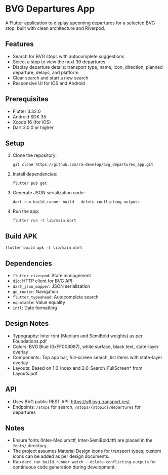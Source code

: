 # BVG Departures App

A Flutter application to display upcoming departures for a selected BVG stop, built with clean architecture and Riverpod.

## Features
- Search for BVG stops with autocomplete suggestions
- Select a stop to view the next 30 departures
- Display departure details: transport type, name, icon, direction, planned departure, delays, and platform
- Clear search and start a new search
- Responsive UI for iOS and Android

## Prerequisites
- Flutter 3.32.0
- Android SDK 35
- Xcode 16 (for iOS)
- Dart 3.0.0 or higher

## Setup
1. Clone the repository:
   ```
   git clone https://github.com/ra-develop/bvg_departures_app.git
   ```
2. Install dependencies:
   ```
   flutter pub get
   ```
3. Generate JSON serialization code:
   ```
   dart run build_runner build --delete-conflicting-outputs
   ```
4. Run the app:
   ```
   flutter run -t lib/main.dart
   ```

## Build APK
```
flutter build apk -t lib/main.dart
```

## Dependencies
- `flutter_riverpod`: State management
- `dio`: HTTP client for BVG API
- `dart_json_mapper`: JSON serialization
- `go_router`: Navigation
- `flutter_typeahead`: Autocomplete search
- `equatable`: Value equality
- `intl`: Date formatting

## Design Notes
- Typography: Inter font (Medium and SemiBold weights) as per Foundations.pdf
- Colors: BVG Blue (0xFF003087), white surface, black text, state-layer overlay
- Components: Top app bar, full-screen search, list items with state-layer overlay
- Layouts: Based on 1.0_index and 2.0_Search_FullScreen* from Layouts.pdf

## API
- Uses BVG public REST API: https://v6.bvg.transport.rest
- Endpoints: `/stops` for search, `/stops/{stopId}/departures` for departures

## Notes
- Ensure fonts (Inter-Medium.ttf, Inter-SemiBold.ttf) are placed in the `fonts/` directory.
- The project assumes Material Design icons for transport types; custom icons can be added as per design documents.
- Run `dart run build_runner watch --delete-conflicting-outputs` for continuous code generation during development.
